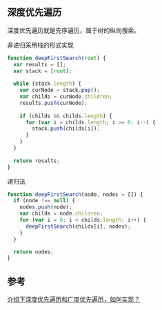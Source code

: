 ## 深度优先遍历
深度优先遍历就是先序遍历，属于树的纵向搜索。

非递归采用栈的形式实现

```js
function deepFirstSearch(root) {
  var results = [];
  var stack = [root];
  
  while (stack.length) {
    var curNode = stack.pop();
    var childs = curNode.children;
    results.push(curNode);
    
    if (childs && childs.length) {
      for (var i = childs.length; i >= 0; i--) {
        stack.push(childs[i]);
      }
    }
  }
  
  return results;
}
```

递归法
```js
function deepFirstSearch(node, nodes = []) {
  if (node !== null) {
    nodes.push(node);
    var childs = node.children;
    for (var i = 0; i < childs.length; i++) {
      deepFirstSearch(childs[i], nodes);
    }
  }

  return nodes;
}

```


## 参考
[介绍下深度优先遍历和广度优先遍历，如何实现？](https://github.com/Advanced-Frontend/Daily-Interview-Question/issues/9)




